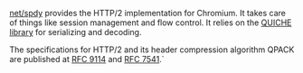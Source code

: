 [net/spdy](https://source.chromium.org/chromium/chromium/src/+/main:net/spdy/)
provides the HTTP/2 implementation for Chromium. It takes care of things like
session management and flow control. It relies on the [QUICHE
library](https://source.chromium.org/chromium/chromium/src/+/main:net/third_party/quiche/src/)
for serializing and decoding.

The specifications for HTTP/2 and its header compression algorithm QPACK are
published at [RFC 9114](https://www.rfc-editor.org/rfc/rfc9114.html) and [RFC
7541](https://httpwg.org/specs/rfc7541.html).`
